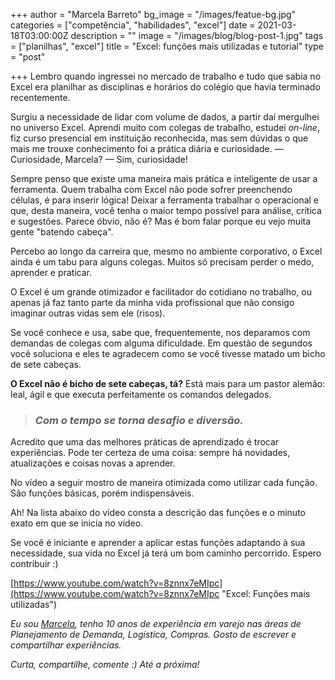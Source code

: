 +++
author = "Marcela Barreto"
bg_image = "/images/featue-bg.jpg"
categories = ["competência", "habilidades", "excel"]
date = 2021-03-18T03:00:00Z
description = ""
image = "/images/blog/blog-post-1.jpg"
tags = ["planilhas", "excel"]
title = "Excel: funções mais utilizadas e tutorial"
type = "post"

+++
Lembro quando ingressei no mercado de trabalho e tudo que sabia no Excel era planilhar as disciplinas e horários do colégio que havia terminado recentemente.

Surgiu a necessidade de lidar com volume de dados, a partir daí mergulhei no universo Excel. Aprendi muito com colegas de trabalho, estudei _on-line_, fiz curso presencial em instituição reconhecida, mas sem dúvidas o que mais me trouxe conhecimento foi a prática diária e curiosidade. — Curiosidade, Marcela? — Sim, curiosidade!

Sempre penso que existe uma maneira mais prática e inteligente de usar a ferramenta. Quem trabalha com Excel não pode sofrer preenchendo células, é para inserir lógica! Deixar a ferramenta trabalhar o operacional e que, desta maneira, você tenha o maior tempo possível para análise, crítica e sugestões. Parece óbvio, não é? Mas é bom falar porque eu vejo muita gente "batendo cabeça".

Percebo ao longo da carreira que, mesmo no ambiente corporativo, o Excel ainda é um tabu para alguns colegas. Muitos só precisam perder o medo, aprender e praticar.

O Excel é um grande otimizador e facilitador do cotidiano no trabalho, ou apenas já faz tanto parte da minha vida profissional que não consigo imaginar outras vidas sem ele (risos).

Se você conhece e usa, sabe que, frequentemente, nos deparamos com demandas de colegas com alguma dificuldade. Em questão de segundos você soluciona e eles te agradecem como se você tivesse matado um bicho de sete cabeças.

**O Excel não é bicho de sete cabeças, tá?** Está mais para um pastor alemão: leal, ágil e que executa perfeitamente os comandos delegados.

> ### _Com o tempo se torna desafio e diversão._

Acredito que uma das melhores práticas de aprendizado é trocar experiências. Pode ter certeza de uma coisa: sempre há novidades, atualizações e coisas novas a aprender.

No vídeo a seguir mostro de maneira otimizada como utilizar cada função. São funções básicas, porém indispensáveis.

Ah! Na lista abaixo do vídeo consta a descrição das funções e o minuto exato em que se inicia no vídeo.

Se você é iniciante e aprender a aplicar estas funções adaptando à sua necessidade, sua vida no Excel já terá um bom caminho percorrido. Espero contribuir :)

[https://www.youtube.com/watch?v=8znnx7eMIpc](https://www.youtube.com/watch?v=8znnx7eMIpc "Excel: Funções mais utilizadas")

_Eu sou_ [_Marcela_](https://www.linkedin.com/in/marcelabarreto/)_, tenho 10 anos de experiência em varejo nas áreas de Planejamento de Demanda, Logística, Compras. Gosto de escrever e compartilhar experiências._

_Curta, compartilhe, comente :) Até a próxima!_